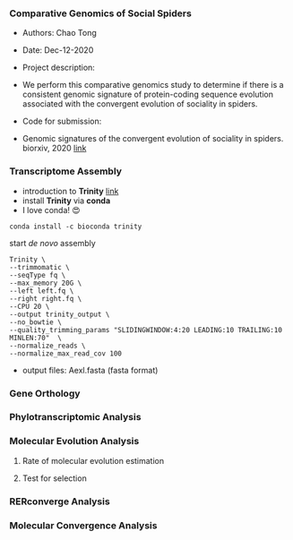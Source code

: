 ### Comparative Genomics of Social Spiders

- Authors: Chao Tong
- Date: Dec-12-2020

- Project description:
- We perform this comparative genomics study to determine if there is a consistent genomic signature of protein-coding sequence evolution associated with the convergent evolution of sociality in spiders.

- Code for submission:
- Genomic signatures of the convergent evolution of sociality in spiders. biorxiv, 2020 [link](https://www.biorxiv.org/content/10.1101/2021.01.27.428473v1)


### Transcriptome Assembly

- introduction to **Trinity** [link](https://github.com/trinityrnaseq/trinityrnaseq/wiki)
- install **Trinity** via **conda**
- I love conda! :heart_eyes:

```
conda install -c bioconda trinity
```
start *de novo* assembly

```
Trinity \
--trimmomatic \
--seqType fq \
--max_memory 20G \
--left left.fq \
--right right.fq \
--CPU 20 \
--output trinity_output \
--no_bowtie \
--quality_trimming_params "SLIDINGWINDOW:4:20 LEADING:10 TRAILING:10 MINLEN:70"  \
--normalize_reads \
--normalize_max_read_cov 100
```
- output files: Aexl.fasta (fasta format)

### Gene Orthology

### Phylotranscriptomic Analysis

### Molecular Evolution Analysis
1. Rate of molecular evolution estimation

2. Test for selection


### RERconverge Analysis

### Molecular Convergence Analysis

